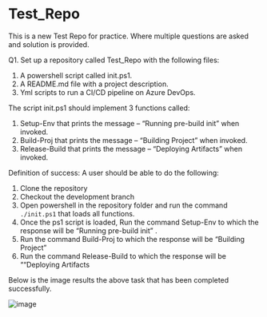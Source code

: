 # Test_Repo
This is a new Test Repo for practice. Where multiple questions are asked and solution is provided.

Q1. Set up a repository called Test_Repo with the following files: 
1.	A powershell script called init.ps1.
2.	A README.md file with a project description.
3.	Yml scripts to run a CI/CD pipeline on Azure DevOps.

The script init.ps1 should implement 3 functions called: 
1.	Setup-Env that prints the message – “Running pre-build init” when invoked.
2.	Build-Proj that prints the message – “Building Project” when invoked.
3.	Release-Build that prints the message – “Deploying Artifacts” when invoked.

Definition of success: A user should be able to do the following:
1.	Clone the repository
2.	Checkout the development branch
3.	Open powershell in the repository folder and run the command `./init.ps1` that loads all functions.
4.	Once the ps1 script is loaded, Run the command Setup-Env to which the response will be “Running     pre-build init” .
5.	Run the command Build-Proj to which the response will be “Building Project”
6.	Run the command Release-Build to which the response will be ““Deploying Artifacts

   Below is the image results the above task that has been completed successfully.

   ![image](https://github.com/Bhargava25/Test_Repo/assets/28252364/71955cdd-a3a4-463f-8b8d-844879d44f4e)



